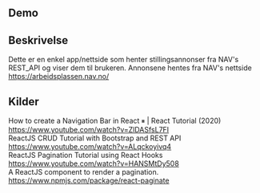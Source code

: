 ## Demo


## Beskrivelse<br>
Dette er en enkel app/nettside som henter stillingsannonser fra NAV's REST_API og viser dem til brukeren. Annonsene hentes fra NAV's nettside https://arbeidsplassen.nav.no/

## Kilder<br>
How to create a Navigation Bar in React ⏸ | React Tutorial (2020)<br>
https://www.youtube.com/watch?v=ZlDASfsL7FI<br>
ReactJS CRUD Tutorial with Bootstrap and REST API<br>
https://www.youtube.com/watch?v=ALqckoyivq4<br>
ReactJS Pagination Tutorial using React Hooks<br>
https://www.youtube.com/watch?v=HANSMtDy508<br>
A ReactJS component to render a pagination.<br>
https://www.npmjs.com/package/react-paginate<br>
